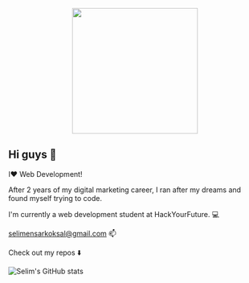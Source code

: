 <p align="center">
  
<img width="250" src="https://media.giphy.com/media/kFHT64PButf46M7rvP/giphy.gif">
  
## Hi guys 👋

I❤️ Web Development! 

After 2 years of my digital marketing career, 
I ran after my dreams and found myself trying to code. 

I'm currently a web development student at HackYourFuture. :computer: 

selimensarkoksal@gmail.com 📫 

Check out my repos ⬇️

![Selim's GitHub stats](https://github-readme-stats.vercel.app/api?username=selimensar&show_icons=true&theme=radical)
</p>
